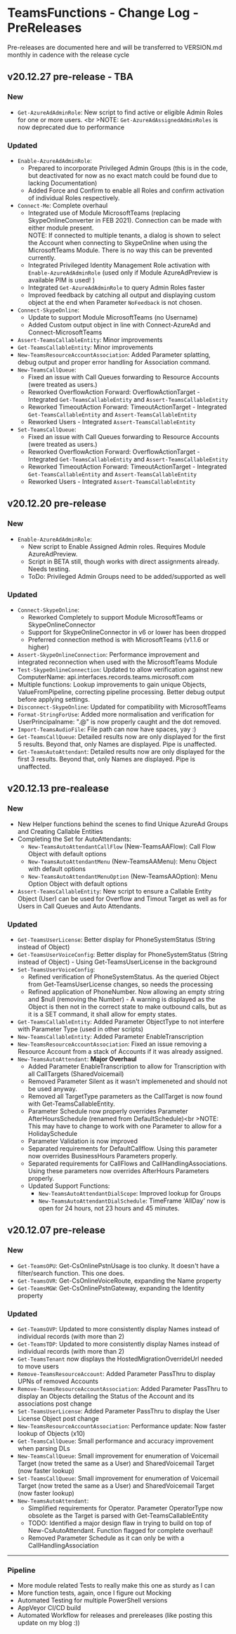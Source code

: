 ﻿# TeamsFunctions - Change Log - PreReleases

Pre-releases are documented here and will be transferred to VERSION.md monthly in cadence with the release cycle

## v20.12.27 pre-release - TBA

### New

- `Get-AzureAdAdminRole`: New script to find active or eligible Admin Roles for one or more users. <br \>NOTE: `Get-AzureAdAssignedAdminRoles` is now deprecated due to performance

### Updated

- `Enable-AzureAdAdminRole`:
  - Prepared to incorporate Privileged Admin Groups (this is in the code, but deactivated for now as no exact match could be found due to lacking Documentation)
  - Added Force and Confirm to enable all Roles and confirm activation of individual Roles respectively.
- `Connect-Me`: Complete overhaul
  - Integrated use of Module MicrosoftTeams (replacing SkypeOnlineConverter in FEB 2021). Connection can be made with either module present.<br />NOTE: If connected to multiple tenants, a dialog is shown to select the Account when connecting to SkypeOnline when using the MicrosoftTeams Module. There is no way this can be prevented currently.
  - Integrated Privileged Identity Management Role activation with `Enable-AzureAdAdminRole` (used only if Module AzureAdPreview is available PIM is used! )
  - Integrated `Get-AzureAdAdminRole` to query Admin Roles faster
  - Improved feedback by catching all output and displaying custom object at the end when Parameter `NoFeedback` is not chosen.
- `Connect-SkypeOnline`:
  - Update to support Module MicrosoftTeams (no Username)
  - Added Custom output object in line with Connect-AzureAd and Connect-MicrosoftTeams
- `Assert-TeamsCallableEntity`: Minor improvements
- `Get-TeamsCallableEntity`: Minor improvements
- `New-TeamsResourceAccountAssociation`: Added Parameter splatting, debug output and proper error handling for Association command.
- `New-TeamsCallQueue`:
  - Fixed an issue with Call Queues forwarding to Resource Accounts (were treated as users.)
  - Reworked OverflowAction Forward: OverflowActionTarget - Integrated `Get-TeamsCallableEntity` and `Assert-TeamsCallableEntity`
  - Reworked TimeoutAction Forward: TimeoutActionTarget - Integrated `Get-TeamsCallableEntity` and `Assert-TeamsCallableEntity`
  - Reworked Users - Integrated `Assert-TeamsCallableEntity`
- `Set-TeamsCallQueue`:
  - Fixed an issue with Call Queues forwarding to Resource Accounts (were treated as users.)
  - Reworked OverflowAction Forward: OverflowActionTarget - Integrated `Get-TeamsCallableEntity` and `Assert-TeamsCallableEntity`
  - Reworked TimeoutAction Forward: TimeoutActionTarget - Integrated `Get-TeamsCallableEntity` and `Assert-TeamsCallableEntity`
  - Reworked Users - Integrated `Assert-TeamsCallableEntity`

## v20.12.20 pre-release

### New

- `Enable-AzureAdAdminRole`:
  - New script to Enable Assigned Admin roles. Requires Module AzureAdPreview.
  - Script in BETA still, though works with direct assignments already. Needs testing.
  - ToDo: Privileged Admin Groups need to be added/supported as well

### Updated

- `Connect-SkypeOnline`:
  - Reworked Completely to support Module MicrosoftTeams or SkypeOnlineConnector
  - Support for SkypeOnlineConnector in v6 or lower has been dropped
  - Preferred connection method is with MicrosoftTeams (v1.1.6 or higher)
- `Assert-SkypeOnlineConnection`: Performance improvement and integrated reconnection when used with the MicrosoftTeams Module
- `Test-SkypeOnlineConnection`: Updated to allow verification against new ComputerName: api.interfaces.records.teams.microsoft.com
- Multiple functions: Lookup improvements to gain unique Objects, ValueFromPipeline, correcting pipeline processing. Better debug output before applying settings.
- `Disconnect-SkypeOnline`: Updated for compatibility with MicrosoftTeams
- `Format-StringForUse`: Added more normalisation and verification for UserPrincipalname: ".@" is now properly caught and the dot removed.
- `Import-TeamsAudioFile`: File path can now have spaces, yay :)
- `Get-TeamsCallQueue`: Detailed results now are only displayed for the first 5 results. Beyond that, only Names are displayed. Pipe is unaffected.
- `Get-TeamsAutoAttendant`: Detailed results now are only displayed for the first 3 results. Beyond that, only Names are displayed. Pipe is unaffected.

## v20.12.13 pre-realease

### New

- New Helper functions behind the scenes to find Unique AzureAd Groups and Creating Callable Entities
- Completing the Set for AutoAttendants:
  - `New-TeamsAutoAttendantCallFlow` (New-TeamsAAFlow): Call Flow Object with default options
  - `New-TeamsAutoAttendantMenu` (New-TeamsAAMenu): Menu Object with default options
  - `New-TeamsAutoAttendantMenuOption` (New-TeamsAAOption): Menu Option Object with default options
- `Assert-TeamsCallableEntity`: New script to ensure a Callable Entity Object (User) can be used for Overflow and Timout Target as well as for Users in Call Queues and Auto Attendants.

### Updated

- `Get-TeamsUserLicense`: Better display for PhoneSystemStatus (String instead of Object)
- `Get-TeamsUserVoiceConfig`: Better display for PhoneSystemStatus (String instead of Object) - Using Get-TeamsUserLicense in the background
- `Set-TeamsUserVoiceConfig`:
  - Refined verification of PhoneSystemStatus. As the queried Object from Get-TeamsUserLicense changes, so needs the processing
  - Refined application of PhoneNumber. Now allowing an empty string and $null (removing the Number) - A warning is displayed as the Object is then not in the correct state to make outbound calls, but as it is a SET command, it shall allow for empty states.
- `Get-TeamsCallableEntity`: Added Parameter ObjectType to not interfere with Parameter Type (used in other scripts)
- `New-TeamsCallableEntity`: Added Parameter EnableTranscription
- `New-TeamsResourceAccountAssociation`: Fixed an issue removing a Resource Account from a stack of Accounts if it was already assigned.
- `New-TeamsAutoAttendant`: **Major Overhaul**
  - Added Parameter EnableTranscription to allow for Transcription with all CallTargets (SharedVoicemail)
  - Removed Parameter Silent as it wasn't implemeneted and should not be used anyway.
  - Removed all TargetType parameters as the CallTarget is now found with Get-TeamsCallableEntity.
  - Parameter Schedule now properly overrides Parameter AfterHoursSchedule (renamed from DefaultSchedule)<br \>NOTE: This may have to change to work with one Parameter to allow for a HolidaySchedule
  - Parameter Validation is now improved
  - Separated requirements for DefaultCallflow. Using this parameter now overrides BusinessHours Parameters properly.
  - Separated requirements for CallFlows and CallHandlingAssociations. Using these parameters now overrides AfterHours Parameters properly.
  - Updated Support Functions:
    - `New-TeamsAutoAttendantDialScope`: Improved lookup for Groups
    - `New-TeamsAutoAttendantDialSchedule`: TimeFrame 'AllDay' now is open for 24 hours, not 23 hours and 45 minutes.

## v20.12.07 pre-release

### New

- `Get-TeamsOPU`: Get-CsOnlinePstnUsage is too clunky. It doesn't have a filter/search function. This one does.
- `Get-TeamsOVR`: Get-CsOnlineVoiceRoute, expanding the Name property
- `Get-TeamsMGW`: Get-CsOnlinePstnGateway, expanding the Identity property

### Updated

- `Get-TeamsOVP`: Updated to more consistently display Names instead of individual records (with more than 2)
- `Get-TeamsTDP`: Updated to more consistently display Names instead of individual records (with more than 2)
- `Get-TeamsTenant` now displays the HostedMigrationOverrideUrl needed to move users
- `Remove-TeamsResourceAccount`: Added Parameter PassThru to display UPNs of removed Accounts
- `Remove-TeamsResourceAccountAssociation`: Added Parameter PassThru to display an Objects detailing the Status of the Account and its associations post change
- `Set-TeamsUserLicense`: Added Parameter PassThru to display the User License Object post change
- `New-TeamsResourceAccountAssociation`: Performance update: Now faster lookup of Objects (x10)
- `Get-TeamsCallQueue`: Small performance and accuracy improvement when parsing DLs
- `New-TeamsCallQueue`: Small improvement for enumeration of Voicemail Target (now treted the same as a User) and SharedVoicemail Target (now faster lookup)
- `Set-TeamsCallQueue`: Small improvement for enumeration of Voicemail Target (now treted the same as a User) and SharedVoicemail Target (now faster lookup)
- `New-TeamsAutoAttendant`:
  - Simplified requirements for Operator. Parameter OperatorType now obsolete as the Target is parsed with Get-TeamsCallableEntity
  - TODO: Identified a major design flaw in trying to build on top of New-CsAutoAttendant. Function flagged for complete overhaul!
  - Removed Parameter Schedule as it can only be with a CallHandlingAssociation

---------------------------------------------

### Pipeline

- More module related Tests to really make this one as sturdy as I can
- More function tests, again, once I figure out Mocking
- Automated Testing for multiple PowerShell versions
- AppVeyor CI/CD build
- Automated Workflow for releases and prereleases (like posting this update on my blog :))
